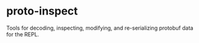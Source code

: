 # proto-inspect

Tools for decoding, inspecting, modifying, and re-serializing protobuf data for the REPL.
